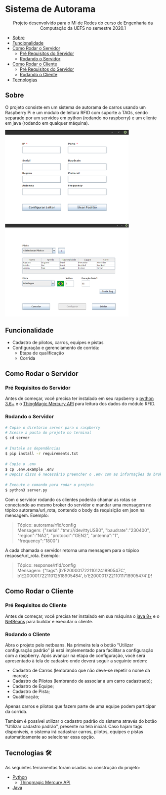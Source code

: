 # Sistema de Autorama

<p align="center">Projeto desenvolvido para o MI de Redes do curso de Engenharia da Computação da UEFS no semestre 2020.1</p>

<!--ts-->
   * [Sobre](#sobre)
   * [Funcionalidade](#funcionalidade)
   * [Como Rodar o Servidor](#como-rodar-o-servidor)
      * [Pré Requisitos do Servidor](#pré-requisitos-do-servidor)
      * [Rodando o Servidor](#rodando-o-servidor)
   * [Como Rodar o Cliente](#como-rodar-o-cliente)
      * [Pré Requisitos do Servidor](#pré-requisitos-do-cliente)
      * [Rodando o Cliente](#rodando-o-cliente)
   * [Tecnologias](#tecnologias-🛠)
<!--te-->

## Sobre

O projeto consiste em um sistema de autorama de carros usando um Raspberry Pi e um módulo de leitura RFID com suporte a TAGs, sendo separado por um servidos em python (rodando no raspberry) e um cliente em java (rodando em qualquer máquina).

<img src="screenshots/tela_inicial.png" alt="tela_inicial" width="400" height="300"/> <img src="screenshots/tela_configuracao_corrida.png" alt="tela_configuracao_corrida" width="400" height="300"/>

## Funcionalidade
- Cadastro de pilotos, carros, equipes e pistas
- Configuração e gerenciamento de corrida:
   - Etapa de qualificação
   - Corrida

## Como Rodar o Servidor
### Pré Requisitos do Servidor
Antes de começar, você precisa ter instalado em seu rapsberry o [python 3.6+](https://www.python.org/downloads/) e o [ThingMagic Mercury API](https://github.com/gotthardp/python-mercuryapi) para leitura dos dados do módulo RFID.

### Rodando o Servidor

```bash
# Copie o diretório server para o raspberry
# Acesse a pasta do projeto no terminal
$ cd server

# Instale as dependências
$ pip install -r requirements.txt

# Copie o .env
$ cp .env.example .env
# Depois disso é necessário preencher o .env com as informações do broker do MQTT.

# Execute o comando para rodar o projeto
$ python3 server.py
```
Com o servidor rodando os clientes poderão chamar as rotas se conectando ao mesmo broker do servidor e mandar uma mensagem no tópico autorama/url_rota, contendo o body da requisição em json na mensagem.
Exemplo: 
<blockquote>Tópico: autorama/rfid/config
<br>
Mensagem: {"serial":"tmr:///dev/ttyUSB0", "baudrate":"230400", "region":"NA2", "protocol":"GEN2", "antenna":"1", "frequency":"1800"}</blockquote>

A cada chamada o servidor retorna uma mensagem para o tópico respose/url_rota.
Exemplo:
<blockquote>Tópico: response/rfid/config
<br>
Mensagem: {"tags":[b'E2000017221101241890547C', b'E20000172211012518905484', b'E20000172211011718905474']}!</blockquote>

## Como Rodar o Cliente
### Pré Requisitos do Cliente
Antes de começar, você precisa ter instalado em sua máquina o [java 8+](https://www.java.com/download/ie_manual.jsp) e o [NetBeans](https://netbeans.apache.org/download/index.html) para buildar e executar o cliente.

### Rodando o Cliente

Abra o projeto pelo netbeans. Na primeira tela o botão "Utilizar configuração padrão" já está implementado para facilitar a configuração com a raspberry. 
Após avançar na etapa de configuração, você será apresentado à tela de cadastro onde deverá seguir a seguinte ordem:
- Cadastro de Carros (lembrando que não deve-se repetir o nome da marca);
- Cadastro de Pilotos (lembrando de associar a um carro cadastrado);
- Cadastro de Equipe;
- Cadastro de Pista;
- Qualificação;

Apenas carros e pilotos que fazem parte de uma equipe podem participar da corrida.

Também é possível utilizar o cadastro padrão do sistema através do botão "Utilizar cadastro padrão", presente na tela inicial. Caso hajam tags disponíveis, o sistema irá cadastrar carros, pilotos, equipes e pistas automaticamente ao selecionar essa opção.

## Tecnologias 🛠 

As seguintes ferramentas foram usadas na construção do projeto:
- [Python](https://www.python.org/)
   - [Thingmagic Mercury API](https://www.jadaktech.com/products/thingmagic-rfid/thingmagic-mercury-api/)
- [Java](https://www.java.com/)
